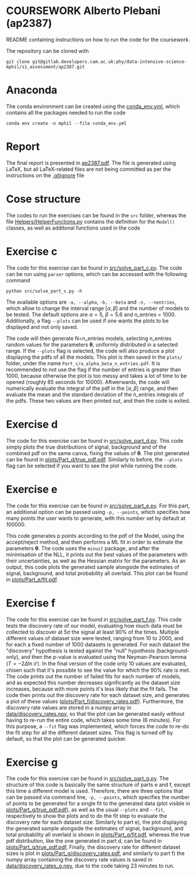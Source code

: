# COURSEWORK Alberto Plebani (ap2387)

README containing instructions on how to run the code for the coursework.

The repository can be cloned with 
```shell
git clone git@gitlab.developers.cam.ac.uk:phy/data-intensive-science-mphil/s1_assessment/ap2387.git
```

# Anaconda 

The conda environment can be created using the [conda_env.yml](https://gitlab.developers.cam.ac.uk/phy/data-intensive-science-mphil/s1_assessment/ap2387/-/blob/main/conda_env.yml), which contains all the packages needed to run the code
```shell
conda env create -n mphil --file conda_env.yml
```

# Report

The final report is presented in [ap2387.pdf](https://gitlab.developers.cam.ac.uk/phy/data-intensive-science-mphil/s1_assessment/ap2387/-/blob/main/ap2387.pdf?ref_type=heads). The file is generated using LaTeX, but all LaTeX-related files are not being committed as per the instructions on the [.gitignore](https://gitlab.developers.cam.ac.uk/phy/data-intensive-science-mphil/s1_assessment/ap2387/-/blob/main/.gitignore?ref_type=heads) file

# Cose structure

The codes to run the exercises can be found in the ```src``` folder, whereas the file [Helpers/HelperFunctions.py](https://gitlab.developers.cam.ac.uk/phy/data-intensive-science-mphil/s1_assessment/ap2387/-/blob/main/Helpers/HelperFunctions.py?ref_type=heads) contains the definition for the ```Model()``` classes, as well as additonal functions used in the code

# Exercise c

The code for this exercise can be found in [src/solve_part_c.py](https://gitlab.developers.cam.ac.uk/phy/data-intensive-science-mphil/s1_assessment/ap2387/-/blob/main/src/solve_part_c.py). The code can be run using ```parser``` options, which can be accessed with the following command
```shell
python src/solve_part_c.py -h
```

The available options are ```-a, --alpha```, ```-b, --beta``` and ```-n, --nentries```, which allow to change the interval range $[\alpha,\beta]$ and the number of models to be tested. The default options are $\alpha=5$, $\beta=5.6$ and n_entries = 1000. Additionally, a flag ```--plots``` can be used if one wants the plots to be displayed and not only saved.

The code will then generate N=n_entries models, selecting n_entries random values for the parameters $\mathbf{\theta}$, uniformly distributed in a selected range. If the ```--plots``` flag is selected, the code will also produce a plot displaying the pdfs of all the models. This plot is then saved in the ```plots/``` folder, under the name ```Part_c/a_alpha_beta_n_entries.pdf```. It is recommended to not use the flag if the number of entries is greater than 1000, because otherwise the plot is too messy and takes a lot of time to be opened (roughly 85 seconds for 10000).
Aftwerwards, the code will numerically evaluate the integral of the pdf in the $[\alpha,\beta]$ range, and then evaluate the mean and the standard deviation of the n_entries integrals of the pdfs. These two values are then printed out, and then the code is exited.


# Exercise d

The code for this exercise can be found in [src/solve_part_d.py](https://gitlab.developers.cam.ac.uk/phy/data-intensive-science-mphil/s1_assessment/ap2387/-/blob/main/src/solve_part_d.py). This code simply plots the true distributions of signal, background and of the combined pdf on the same canva, fixing the values of $\mathbf{\theta}$. The plot generated can be found in [plots/Part_d/true_pdf.pdf](https://gitlab.developers.cam.ac.uk/phy/data-intensive-science-mphil/s1_assessment/ap2387/-/blob/main/plots/Part_d/true_pdf.pdf). Similarly to before, the ```--plots``` flag can be selected if you want to see the plot while running the code.

# Exercise e

The code for this exercise can be found in [src/solve_part_e.py](https://gitlab.developers.cam.ac.uk/phy/data-intensive-science-mphil/s1_assessment/ap2387/-/blob/main/src/solve_part_e.py). For this part, an additional option can be passed using ```-p, --points```, which specifies how many points the user wants to generate, with this number set by default at 100000.

This code generates p points according to the pdf of the Model, using the accept/reject method, and then performs a ML fit in order to estimate the parameters $\mathbf{\theta}$. The code uses the ```minuit``` package, and after the minimisation of the NLL, it prints out the best values of the parameters with their uncertainties, as well as the Hessian matrix for the parameters. As an output, this code plots the generated sample alongside the estimates of signal, background, and total probability all overlaid. This plot can be found in [plots/Part_e/fit.pdf](https://gitlab.developers.cam.ac.uk/phy/data-intensive-science-mphil/s1_assessment/ap2387/-/blob/main/plots/Part_e/fit.pdf).  

# Exercise f

The code for this exercise can be found in [src/solve_part_f.py](https://gitlab.developers.cam.ac.uk/phy/data-intensive-science-mphil/s1_assessment/ap2387/-/blob/main/src/solve_part_f.py). This code tests the discovery rate of our model, evaluating how much data must be collected to discover at $5\sigma$ the signal at least 90% of the times. Multiple different values of dataset size were tested, ranging from 10 to 2000, and for each a fixed number of 1000 datasets is generated. For each dataset the "discovery" hypothesis is tested against the "null" hypothesis (background-only), and then the p-value is evaluated using the Neyman-Pearson lemma ($T=-2\Delta \ln \mathcal{L}$). In the final version of the code only 10 values are evaluated, chisen such that it's possible to see the value for which the 90% rate is met. The code prints out the number of failed fits for each number of models, and as expected this number decreases significantly as the dataset size increases, because with more points it's less likely that the fit fails. The code then prints out the discovery rate for each dataset size, and generates a plot of these values ([plots/Part_f/discovery_rates.pdf](https://gitlab.developers.cam.ac.uk/phy/data-intensive-science-mphil/s1_assessment/ap2387/-/blob/main/plots/Part_f/discovery_rates.pdf)). Furthermore, the discovery rate values are stored in a numpy array in [data/discovery_rates.npy](https://gitlab.developers.cam.ac.uk/phy/data-intensive-science-mphil/s1_assessment/ap2387/-/blob/main/data/discovery_rates.npy), so that the plot can be generated easily without having to re-run the entire code, which takes some time (6 minutes). For this purpose, a ```--fit``` flag was implemented, which forces the code to re-do the fit step for all the different dataset sizes. This flag is turned off by default, so that the plot can be generated quicker.

# Exercise g

The code for this exercise can be found in [src/solve_part_g.py](https://gitlab.developers.cam.ac.uk/phy/data-intensive-science-mphil/s1_assessment/ap2387/-/blob/main/src/solve_part_g.py). The structure of this code is basically the same structure of parts e and f, except this time a different model is used. Therefore, there are three options that can be passed via command line, ```-p, --points```, which specifies the number of points to be generated for a single fit to the generated data (plot visible in [plots/Part_g/true_pdf.pdf](https://gitlab.developers.cam.ac.uk/phy/data-intensive-science-mphil/s1_assessment/ap2387/-/blob/main/plots/Part_g/true_pdf.pdf)), as well as the usual ```--plots``` and ```--fit```, respectively to show the plots and to do the fit step to evaluate the discovery rate for each dataset size. Similarly to part e), the plot displaying the generated sample alongside the estimates of signal, background, and total probability all overlaid is shown in [plots/Part_g/fit.pdf](https://gitlab.developers.cam.ac.uk/phy/data-intensive-science-mphil/s1_assessment/ap2387/-/blob/main/plots/Part_g/fit.pdf), whereas the true pdf distribution, like the one generated in part d, can be found in [plots/Part_g/true_pdf.pdf](https://gitlab.developers.cam.ac.uk/phy/data-intensive-science-mphil/s1_assessment/ap2387/-/blob/main/plots/Part_g/true_pdf.pdf). Finally, the discovery rate for different dataset sizes is plot in [plots/Part_g/discovery_rates.pdf](https://gitlab.developers.cam.ac.uk/phy/data-intensive-science-mphil/s1_assessment/ap2387/-/blob/main/plots/Part_g/discovery_rate.pdf), and similarly to part f) the numpy array containing the discovery rate values is saved in [data/discovery_rates_g.npy](https://gitlab.developers.cam.ac.uk/phy/data-intensive-science-mphil/s1_assessment/ap2387/-/blob/main/data/discovery_rates_g.npy), due to the code taking 23 minutes to run.
